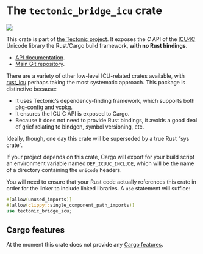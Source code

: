 # The `tectonic_bridge_icu` crate

[![](http://meritbadge.herokuapp.com/tectonic_bridge_icu)](https://crates.io/crates/tectonic_bridge_icu)

This crate is part of [the Tectonic
project](https://tectonic-typesetting.github.io/en-US/). It exposes the *C* API
of the [ICU4C] Unicode library the Rust/Cargo build framework, **with no Rust
bindings**.

[ICU4C]: https://unicode-org.github.io/icu/userguide/icu4c-readme.html

- [API documentation](https://docs.rs/tectonic_bridge_icu/).
- [Main Git repository](https://github.com/tectonic-typesetting/tectonic/).

There are a variety of other low-level ICU-related crates available, with
[rust_icu](https://crates.io/crates/rust_icu) perhaps taking the most systematic
approach. This package is distinctive because:

- It uses Tectonic’s dependency-finding framework, which supports both
  [pkg-config] and [vcpkg].
- It ensures the ICU C API is exposed to Cargo.
- Because it does not need to provide Rust bindings, it avoids a good deal of
  grief relating to bindgen, symbol versioning, etc.

[pkg-config]: https://www.freedesktop.org/wiki/Software/pkg-config/
[vcpkg]: https://vcpkg.readthedocs.io/

Ideally, though, one day this crate will be superseded by a true Rust “sys
crate”.

If your project depends on this crate, Cargo will export for your build script
an environment variable named `DEP_ICUUC_INCLUDE`, which will be the name of
a directory containing the `unicode` headers.

You will need to ensure that your Rust code actually references this crate in
order for the linker to include linked libraries. A `use` statement will
suffice:

```rust
#[allow(unused_imports)]
#[allow(clippy::single_component_path_imports)]
use tectonic_bridge_icu;
```


## Cargo features

At the moment this crate does not provide any [Cargo features][features].

[features]: https://doc.rust-lang.org/cargo/reference/features.html
